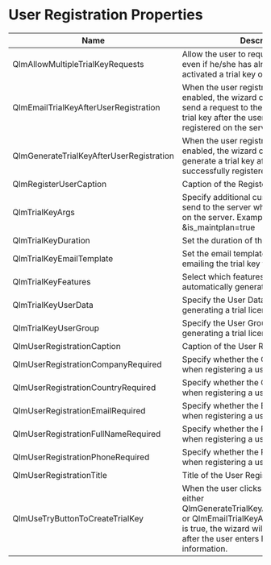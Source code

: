 # User Registration Properties

<table data-full-width="true"><thead><tr><th width="393">Name</th><th>Description</th></tr></thead><tbody><tr><td>QlmAllowMultipleTrialKeyRequests</td><td>Allow the user to request another trial key even if he/she has already requested and activated a trial key once.</td></tr><tr><td>QlmEmailTrialKeyAfterUserRegistration</td><td>When the user registration page is enabled, the wizard can automatically send a request to the server to email a trial key after the user is successfully registered on the server.</td></tr><tr><td>QlmGenerateTrialKeyAfterUserRegistration</td><td>When the user registration page is enabled, the wizard can automatically generate a trial key after the user is successfully registered on the server.</td></tr><tr><td>QlmRegisterUserCaption</td><td>Caption of the Register button.</td></tr><tr><td>QlmTrialKeyArgs</td><td>Specify additional custom arguments to send to the server when generating a key on the server. Example: &#x26;is_maintplan=true</td></tr><tr><td>QlmTrialKeyDuration</td><td>Set the duration of the trial in days</td></tr><tr><td>QlmTrialKeyEmailTemplate</td><td>Set the email template to use when emailing the trial key to the user.</td></tr><tr><td>QlmTrialKeyFeatures</td><td>Select which features are enabled for the automatically generated trial key.</td></tr><tr><td>QlmTrialKeyUserData</td><td>Specify the User Data to set when generating a trial license key.</td></tr><tr><td>QlmTrialKeyUserGroup</td><td>Specify the User Group to set when generating a trial license key.</td></tr><tr><td>QlmUserRegistrationCaption</td><td>Caption of the User Registration page.</td></tr><tr><td>QlmUserRegistrationCompanyRequired</td><td>Specify whether the Company is required when registering a user.</td></tr><tr><td>QlmUserRegistrationCountryRequired</td><td>Specify whether the Country is required when registering a user.</td></tr><tr><td>QlmUserRegistrationEmailRequired</td><td>Specify whether the Email is required when registering a user.</td></tr><tr><td>QlmUserRegistrationFullNameRequired</td><td>Specify whether the Full name is required when registering a user.</td></tr><tr><td>QlmUserRegistrationPhoneRequired</td><td>Specify whether the Phone is required when registering a user.</td></tr><tr><td>QlmUserRegistrationTitle</td><td>Title of the User Registration page.</td></tr><tr><td>QlmUseTryButtonToCreateTrialKey</td><td>When the user clicks the Try button, if either QlmGenerateTrialKeyAfterUserRegistration or QlmEmailTrialKeyAfterUserRegistration is true, the wizard will generate a trial key after the user enters his contact information.</td></tr></tbody></table>
